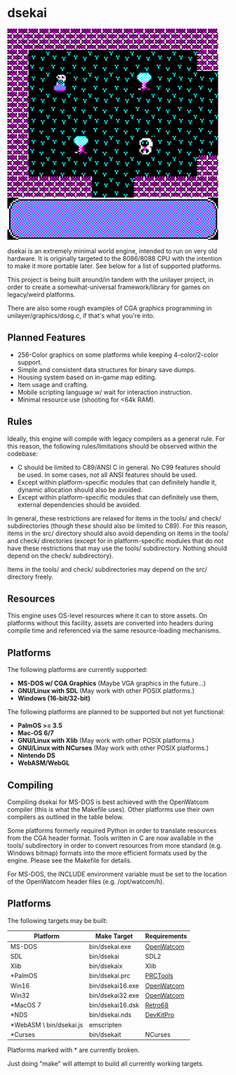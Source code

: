 
# dsekai

![Overworld Screenshot](screens/overwrld.png)

dsekai is an extremely minimal world engine, intended to run on very old hardware. It is originally targeted to the 8086/8088 CPU with the intention to make it more portable later. See below for a list of supported platforms.

This project is being built around/in tandem with the unilayer project, in order to create a somewhat-universal framework/library for games on legacy/weird platforms.

There are also some rough examples of CGA graphics programming in unilayer/graphics/dosg.c, if that's what you're into.

## Planned Features

* 256-Color graphics on some platforms while keeping 4-color/2-color support.
* Simple and consistent data structures for binary save dumps.
* Housing system based on in-game map editing.
* Item usage and crafting.
* Mobile scripting language w/ wait for interaction instruction.
* Minimal resource use (shooting for <64k RAM).

## Rules

Ideally, this engine will compile with legacy compilers as a general rule. For this reason, the following rules/limitations should be observed within the codebase:

* C should be limited to C89/ANSI C in general. No C99 features should be used. In some cases, not all ANSI features should be used.
* Except within platform-specific modules that can definitely handle it, dynamic allocation should also be avoided.
* Except within platform-specific modules that can definitely use them, external dependencies should be avoided.

In general, these restrictions are relaxed for items in the tools/ and check/ subdirectories (though these should also be limited to C89). For this reason, items in the src/ directory should also avoid depending on items in the tools/ and check/ directories (except for in platform-specific modules that do not have these restrictions that may use the tools/ subdirectory. Nothing should depend on the check/ subdirectory).

Items in the tools/ and check/ subdirectories may depend on the src/ directory freely.

## Resources

This engine uses OS-level resources where it can to store assets. On platforms without this facility, assets are converted into headers during compile time and referenced via the same resource-loading mechanisms.

## Platforms

The following platforms are currently supported:

* **MS-DOS w/ CGA Graphics** (Maybe VGA graphics in the future...)
* **GNU/Linux with SDL** (May work with other POSIX platforms.)
* **Windows (16-bit/32-bit)**

The following platforms are planned to be supported but not yet functional:

* **PalmOS >= 3.5**
* **Mac-OS 6/7**
* **GNU/Linux with Xlib** (May work with other POSIX platforms.)
* **GNU/Linux with NCurses** (May work with other POSIX platforms.)
* **Nintendo DS**
* **WebASM/WebGL**

## Compiling

Compiling dsekai for MS-DOS is best achieved with the OpenWatcom compiler (this is what the Makefile uses). Other platforms use their own compilers as outlined in the table below.

Some platforms formerly required Python in order to translate resources from the CGA header format. Tools written in C are now available in the tools/ subdirectory in order to convert resources from more standard (e.g. Windows bitmap) formats into the more efficient formats used by the engine. Please see the Makefile for details.

For MS-DOS, the INCLUDE environment variable must be set to the location of the OpenWatcom header files (e.g. /opt/watcom/h).

## Platforms

The following targets may be built:

| Platform | Make Target         | Requirements |
|----------|---------------------|--------------
| MS-DOS   | bin/dsekai.exe   | [OpenWatcom](https://github.com/open-watcom/open-watcom-v2)
| SDL      | bin/dsekai       | SDL2
| Xlib     | bin/dsekaix      | Xlib
| *PalmOS   | bin/dsekai.prc   | [PRCTools](https://github.com/jichu4n/prc-tools-remix)
| Win16    | bin/dsekai16.exe | [OpenWatcom](https://github.com/open-watcom/open-watcom-v2)
| Win32    | bin/dsekai32.exe | [OpenWatcom](https://github.com/open-watcom/open-watcom-v2)
| *MacOS 7 | bin/dsekai16.dsk | [Retro68](https://github.com/autc04/Retro68)
| *NDS     | bin/dsekai.nds   | [DevKitPro](https://devkitpro.org/)
| *WebASM  \ bin/dsekai.js    | emscripten
| *Curses  | bin/dsekait      | NCurses

Platforms marked with * are currently broken.

Just doing "make" will attempt to build all currently working targets.

